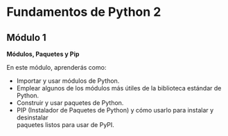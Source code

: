 # Fundamentos de Python 2
## Módulo 1
**Módulos, Paquetes y Pip**

En este módulo, aprenderás como:  

- Importar y usar módulos de Python.
- Emplear algunos de los módulos más útiles de la biblioteca estándar de Python.
- Construir y usar paquetes de Python.
- PIP (Instalador de Paquetes de Python) y cómo usarlo para instalar y desinstalar  
paquetes listos para usar de PyPI.  

<p align="center">
<img src="../img/modulo1.jpg>
</p>